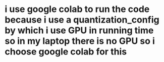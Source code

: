 # i use google colab to run the code because i use a  quantization_config by which i use GPU in running time so in my laptop there is no GPU so i choose google colab for this
